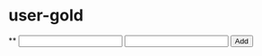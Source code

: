 # user-gold
<!DOCTYPE html>
<html> **
<head><title>Calculator</title></read>
<body>
  <input id="num1" type="number">
  <input id="num2" type="number">
  <button onclick="add()">Add</button>
  <p
    id="result"></p>

  <script>
    function () {
      const a = parseFloat(document.getElementById("num1").value);
      const b = parseFloat(document.getElementById("num2").value);
      document.getElementById("result").innerText = "Result: " + (a +b );
    }
  </script>
</body>
</html>
